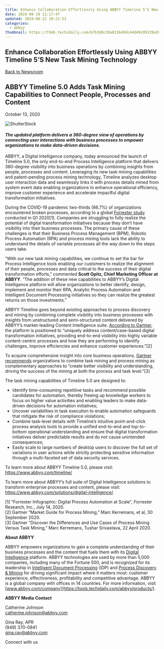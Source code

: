 ```yaml
---
title: Enhance Collaboration Effortlessly Using ABBYY Timeline 5’S New Task Mining Technology
date: 2024-08-19 21:17:47
updated: 2024-08-22 10:21:53
categories:
  - abbyy
thumbnail: https://thmb.techidaily.com/b7b3d8c39a821649dc44d49c09139a20a97e41dfca3f0d118aeffb822a7ad834.jpg
---
```


## Enhance Collaboration Effortlessly Using ABBYY Timeline 5’S New Task Mining Technology

[Back to Newsroom](https://tools.techidaily.com/abbyy/products/)

## ABBYY Timeline 5.0 Adds Task Mining Capabilities to Connect People, Processes and Content

October 13, 2020

![ShutterStock](https://content.abbyy.com/-/media/project/abbyy/abbyy/branchtemplates/shutterstock_1272462163_1296-x-729.jpg?h=729&iar=0&w=1296)

#### _The updated platform delivers a 360-degree view of operations by connecting user interactions with business processes to empower organizations to make data-driven decisions._

ABBYY, a Digital Intelligence company, today announced the launch of Timeline 5.0, the only end-to-end Process Intelligence platform that delivers 360-degree visibility into business operations by combining insights from people, processes and content. Leveraging its new task mining capabilities and patent-pending process mining technology, Timeline analyzes desktop user interaction data and seamlessly links it with process details mined from system event data enabling organizations to enhance operational efficiency, improve customer experience and accelerate impactful digital transformation initiatives. 

During the COVID-19 pandemic two-thirds (66.7%) of organizations encountered broken processes, according to a global [Forrester study](https://www.forrester.com/report/Forrester+Infographic+Digital+Process+Automation+At+Scale/-/E-RES160722 "Forrester: Global study") conducted in Q1 2020\[1\]. Companies are struggling to fully realize the potential of digital transformation initiatives because they don’t have visibility into their business processes. The primary cause of these challenges is that their Business Process Management (BPM), Robotic Process Automation (RPA) and process mining tools lack the ability to understand the details of variable processes all the way down to the steps users take.

“With our new task mining capabilities, we continue to set the bar for Process Intelligence tools enabling our customers to realize the alignment of their people, processes and data critical to the success of their digital transformation efforts,” commented **Scott Opitz, Chief Marketing Officer at ABBYY**. “The addition of these new capabilities to ABBYY’s Digital Intelligence platform will allow organizations to better identify, design, implement and monitor their RPA, Analytic Process Automation and Intelligent Document Processing initiatives so they can realize the greatest returns on those investments.”

ABBYY Timeline goes beyond existing approaches to process discovery and mining by combining complete visibility into business processes with insights from unstructured and semi-structured content delivered by ABBYY’s market-leading Content Intelligence suite. [According to Gartner](https://www.gartner.com/document/3991229 "Gartner report"), the platform is positioned to “uniquely address content/case-based digital transformation initiatives, providing end-to-end visibility into highly variable content-centric processes and how they are performing to identify challenges, improve efficiencies and enhance customer experiences.”\[2\]

To acquire comprehensive insight into core business operations, [Gartner recommends](https://www.gartner.com/en/documents/3983907/discover-the-differences-and-use-cases-of-process-mining "recommendations from Gartner analytics") organizations to combine task mining and process mining as complementary approaches to “create better visibility and understanding, driving the success of the mining at both the process and task level.”\[3\]

The task mining capabilities of Timeline 5.0 are designed to:

* Identify time-consuming repetitive tasks and recommend possible candidates for automation, thereby freeing up knowledge workers to focus on higher value activities and enabling leaders to make data-driven decisions for automation initiatives;
* Uncover variabilities in task execution to enable automation safeguards that mitigate the risk of compliance violations;
* Combine task-level details with Timeline’s intuitive point-and-click process analysis tools to provide a unified end-to-end and top-to-bottom operational understanding and ensure that digital transformation initiatives deliver predictable results and do not cause unintended consequences;
* Easily scale to large numbers of desktop users to discover the full set of variations in user actions while strictly protecting sensitive information through a multi-faceted set of data security services.

To learn more about ABBYY Timeline 5.0, please visit: <https://www.abbyy.com/timeline/>

To learn more about ABBYY’s full suite of Digital Intelligence solutions to transform enterprise processes and content, please visit: <https://www.abbyy.com/solutions/digital-intelligence/>

  
\[1\] "Forrester Infographic: Digital Process Automation at Scale", Forrester Research, Inc., July 14, 2020.  
\[2\] Gartner “Market Guide for Process Mining,” Marc Kerremans, et al, 30 September 2020.  
\[3\] Gartner “Discover the Differences and Use Cases of Process Mining Versus Task Mining,” Marc Kerremans, Tushar Srivastava, 22 April 2020.

**About ABBYY**

ABBYY empowers organizations to gain a complete understanding of their business processes and the content that fuels them with its [Digital Intelligence](https://tools.techidaily.com/abbyy/products/) platform. ABBYY technologies are used by more than 5,000 companies, including many of the Fortune 500, and is recognized for its leadership in [Intelligent Document Processing](https://tools.techidaily.com/abbyy/products/) (IDP) and [Process Discovery & Mining](https://tools.techidaily.com/abbyy/products/) for driving significant impact where it matters most: customer experience, effectiveness, profitability and competitive advantage. ABBYY is a global company with offices in 14 countries. For more information, visit [www.abbyy.com/company](https://tools.techidaily.com/abbyy/products/).

**ABBYY Media Contact**

Catherine Johnson  
[catherine.johnson@abbyy.com](https://tools.techidaily.com/abbyy/products/)

Gina Ray, APR  
(949) 370-0941  
[gina.ray@abbyy.com](https://tools.techidaily.com/abbyy/products/)  
  
  
Connect with us

<ins class="adsbygoogle"
     style="display:block"
     data-ad-format="autorelaxed"
     data-ad-client="ca-pub-7571918770474297"
     data-ad-slot="1223367746"></ins>



<ins class="adsbygoogle"
     style="display:block"
     data-ad-client="ca-pub-7571918770474297"
     data-ad-slot="8358498916"
     data-ad-format="auto"
     data-full-width-responsive="true"></ins>
